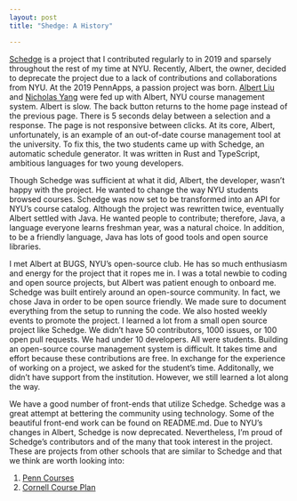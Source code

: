 ```yaml
---
layout: post
title: "Shedge: A History"

---
```


[Schedge](https://github.com/A1Liu/schedge) is a project that I contributed regularly to in 2019 and sparsely throughout the rest of my time at NYU. Recently, Albert, the owner, decided to deprecate the project due to a lack of contributions and collaborations from NYU.
At the 2019 PennApps, a passion project was born. [Albert Liu](https://a1liu.com/) and [Nicholas Yang](https://nicholasyang.com/) were fed up with Albert, NYU course management system. Albert is slow. The back button returns to the home page instead of the previous page. There is 5 seconds delay between a selection and a response. The page is not responsive between clicks. At its core, Albert, unfortunately, is an example of an out-of-date course management tool at the university. To fix this, the two students came up with Schedge, an automatic schedule generator. It was written in Rust and TypeScript, ambitious languages for two young developers.

Though Schedge was sufficient at what it did, Albert, the developer, wasn’t happy with the project. He wanted to change the way NYU students browsed courses. Schedge was now set to be transformed into an API for NYU’s course catalog. Although the project was rewritten twice, eventually Albert settled with Java. He wanted people to contribute; therefore, Java, a language everyone learns freshman year, was a natural choice. In addition, to be a friendly language, Java has lots of good tools and open source libraries.

I met Albert at BUGS, NYU’s open-source club. He has so much enthusiasm and energy for the project that it ropes me in. I was a total newbie to coding and open source projects, but Albert was patient enough to onboard me. Schedge was built entirely around an open-source community. In fact, we chose Java in order to be open source friendly. We made sure to document everything from the setup to running the code. We also hosted weekly events to promote the project. I learned a lot from a small open source project like Schedge. We didn’t have 50 contributors, 1000 issues, or 100 open pull requests. We had under 10 developers. All were students. Building an open-source course management system is difficult. It takes time and effort because these contributions are free. In exchange for the experience of working on a project, we asked for the student’s time. Additonally, we didn’t have support from the institution. However, we still learned a lot along the way.

We have a good number of front-ends that utilize Schedge. Schedge was a great attempt at bettering the community using technology. Some of the beautiful front-end work can be found on README.md.
Due to NYU’s changes in Albert, Schedge is now deprecated. Nevertheless, I’m proud of Schedge’s contributors and of the many that took interest in the project.
These are projects from other schools that are similar to Schedge and that we think are worth looking into:

1. [Penn Courses](https://github.com/pennlabs/penn-courses)
2. [Cornell Course Plan](https://github.com/cornell-dti/course-plan)
